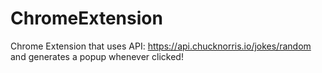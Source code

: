 # ChromeExtension

Chrome Extension that uses API: https://api.chucknorris.io/jokes/random and generates a popup whenever clicked!
